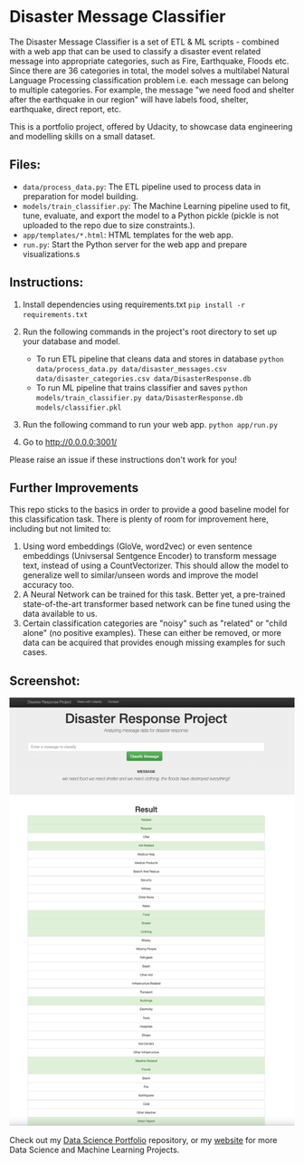# Disaster Message Classifier

The Disaster Message Classifier is a set of ETL & ML scripts - combined with a web app that can be used to classify a disaster event related message into appropriate categories, such as Fire, Earthquake, Floods etc. Since there are 36 categories in total, the model solves a multilabel Natural Language Processing classification problem i.e. each message can belong to multiple categories. For example, the message "we need food and shelter after the earthquake in our region" will have labels food, shelter, earthquake, direct report, etc.

This is a portfolio project, offered by Udacity, to showcase data engineering and modelling skills on a small dataset.

## Files:
- `data/process_data.py`: The ETL pipeline used to process data in preparation for model building.
- `models/train_classifier.py`: The Machine Learning pipeline used to fit, tune, evaluate, and export the model to a Python pickle (pickle is not uploaded to the repo due to size constraints.).
- `app/templates/*.html`: HTML templates for the web app.
- `run.py`: Start the Python server for the web app and prepare visualizations.s

## Instructions:

1. Install dependencies using requirements.txt
    `pip install -r requirements.txt`

2. Run the following commands in the project's root directory to set up your database and model.

    - To run ETL pipeline that cleans data and stores in database
        `python data/process_data.py data/disaster_messages.csv data/disaster_categories.csv data/DisasterResponse.db`
    - To run ML pipeline that trains classifier and saves
        `python models/train_classifier.py data/DisasterResponse.db models/classifier.pkl`

3. Run the following command to run your web app.
    `python app/run.py`

4. Go to http://0.0.0.0:3001/

Please raise an issue if these instructions don't work for you!

## Further Improvements

This repo sticks to the basics in order to provide a good baseline model for this classification task. There is plenty of room for improvement here, including but not limited to:

1. Using word embeddings (GloVe, word2vec) or even sentence embeddings (Univsersal Sentgence Encoder) to transform message text, instead of using a CountVectorizer. This should allow the model to generalize well to similar/unseen words and improve the model accuracy too.
2. A Neural Network can be trained for this task. Better yet, a pre-trained state-of-the-art transformer based network can be fine tuned using the data available to us. 
3. Certain classification categories are "noisy" such as "related" or "child alone" (no positive examples). These can either be removed, or more data can be acquired that provides enough missing examples for such cases.


## Screenshot:

![Classified Message](screenshots/message_classification_result.png)


Check out my [Data Science Portfolio](https://github.com/sajal2692/data-science-portfolio) repository, or my [website](https://sajalsharma.com) for more Data Science and Machine Learning Projects.
